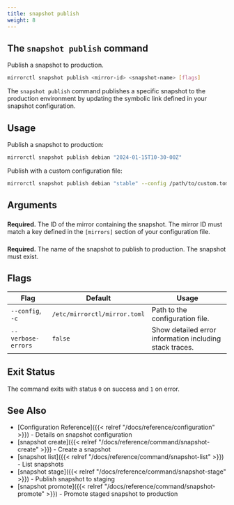 ```yaml
---
title: snapshot publish
weight: 8
---
```


## The `snapshot publish` command

Publish a snapshot to production.

```bash
mirrorctl snapshot publish <mirror-id> <snapshot-name> [flags]
```

The `snapshot publish` command publishes a specific snapshot to the production environment by
updating the symbolic link defined in your snapshot configuration.

## Usage

Publish a snapshot to production:
```bash
mirrorctl snapshot publish debian "2024-01-15T10-30-00Z"
```

Publish with a custom configuration file:
```bash
mirrorctl snapshot publish debian "stable" --config /path/to/custom.toml
```

## Arguments

### <mirror-id>

**Required.** The ID of the mirror containing the snapshot. The mirror ID must match a key defined
in the `[mirrors]` section of your configuration file.

### <snapshot-name>

**Required.** The name of the snapshot to publish to production. The snapshot must exist.

## Flags

| Flag | Default | Usage |
|------|---------|-------|
| `--config`, `-c` | `/etc/mirrorctl/mirror.toml` | Path to the configuration file. |
| `--verbose-errors` | `false` | Show detailed error information including stack traces. |

## Exit Status

The command exits with status `0` on success and `1` on error.

## See Also

- [Configuration Reference]({{< relref "/docs/reference/configuration" >}}) - Details on snapshot
  configuration
- [snapshot create]({{< relref "/docs/reference/command/snapshot-create" >}}) - Create a snapshot
- [snapshot list]({{< relref "/docs/reference/command/snapshot-list" >}}) - List snapshots
- [snapshot stage]({{< relref "/docs/reference/command/snapshot-stage" >}}) - Publish snapshot to
  staging
- [snapshot promote]({{< relref "/docs/reference/command/snapshot-promote" >}}) - Promote staged
  snapshot to production
